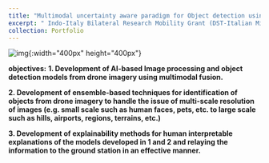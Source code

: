 ```yaml
---
title: "Multimodal uncertainty aware paradigm for Object detection using XAI"
excerpt: " Indo-Italy Bilateral Research Mobility Grant (DST-Italian Ministry of Foreign Affairs) "
collection: Portfolio
---
```

![img](/ameyjoshi.github.io/images/DST_2.jpg){:width="400px" height="400px"}

**objectives:**
**1. Development of AI-based Image processing and object detection models from drone imagery using multimodal fusion.**

**2. Development of ensemble-based techniques for identification of objects from drone imagery to handle the issue of multi-scale resolution of images
(e.g. small scale such as human faces, pets, etc. to large scale such as hills, airports, regions, terrains, etc.)**

**3. Development of explainability methods for human interpretable explanations of the models developed in 1 and 2 and relaying the information
to the ground station in an effective manner.**


